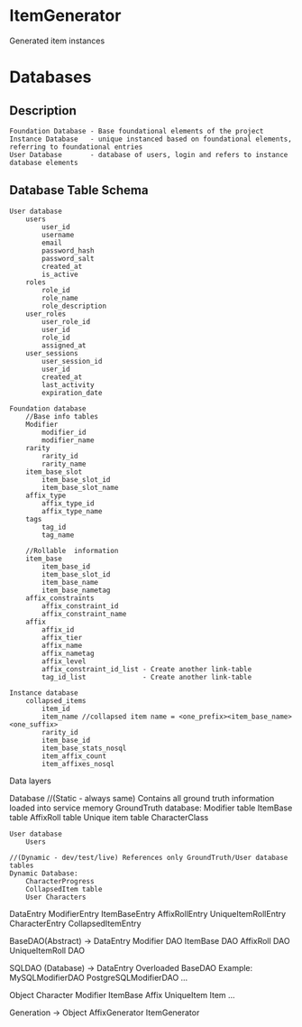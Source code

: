 # ItemGenerator
Generated item instances 

# Databases
## Description
	Foundation Database - Base foundational elements of the project
 	Instance Database   - unique instanced based on foundational elements, referring to foundational entries
  	User Database       - database of users, login and refers to instance database elements
## Database Table Schema
	User database
		users
			user_id
			username
			email
			password_hash
			password_salt
			created_at
			is_active
		roles
			role_id
			role_name
			role_description
		user_roles
			user_role_id
			user_id
			role_id
			assigned_at
		user_sessions
			user_session_id
			user_id
			created_at
			last_activity
			expiration_date
		
	Foundation database
		//Base info tables
		Modifier
			modifier_id
			modifier_name
		rarity
			rarity_id
			rarity_name
		item_base_slot
			item_base_slot_id
			item_base_slot_name
		affix_type
			affix_type_id
			affix_type_name
		tags
			tag_id
			tag_name
		
		//Rollable  information
		item_base
			item_base_id
			item_base_slot_id
			item_base_name
			item_base_nametag
		affix_constraints
			affix_constraint_id
			affix_constraint_name
		affix
			affix_id
			affix_tier
			affix_name
			affix_nametag
			affix_level
			affix_constraint_id_list - Create another link-table
			tag_id_list			     - Create another link-table
			
	Instance database
		collapsed_items
			item_id
			item_name //collapsed item name = <one_prefix><item_base_name><one_suffix>
			rarity_id
			item_base_id
			item_base_stats_nosql
			item_affix_count
			item_affixes_nosql


Data layers

Database
	//(Static - always same) Contains all ground truth information loaded into service memory
	GroundTruth database:
		Modifier table
		ItemBase table
		AffixRoll table 
		Unique item table
		<other supporting tables>
		CharacterClass
		
	User database
		Users		
		
	//(Dynamic - dev/test/live) References only GroundTruth/User database tables
	Dynamic Database:
		CharacterProgress
		CollapsedItem table
		User Characters
		
	
DataEntry
	ModifierEntry
	ItemBaseEntry
	AffixRollEntry
	UniqueItemRollEntry
	CharacterEntry
	CollapsedItemEntry
	
	
BaseDAO(Abstract) -> DataEntry
	Modifier DAO
	ItemBase DAO
	AffixRoll DAO
	UniqueItemRoll DAO
	<Other supporting table DAO>
	
SQLDAO (Database) -> DataEntry
	Overloaded BaseDAO
	Example: 
		MySQLModifierDAO
		PostgreSQLModifierDAO
	...
	


Object
	Character
	Modifier
	ItemBase
	<Types>
	Affix
	UniqueItem
	Item
	...
	
Generation -> Object
	AffixGenerator
	ItemGenerator
